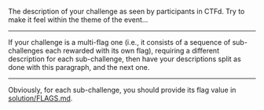 The description of your challenge as seen by participants in CTFd. Try to make it feel within the theme
of the event...

---
If your challenge is a multi-flag one (i.e., it consists of a sequence of sub-challenges each rewarded with
its own flag), requiring a different description for each sub-challenge, then have your descriptions split as 
done with this paragraph, and the next one.

---
Obviously, for each sub-challenge, you should provide its flag value in [solution/FLAGS.md](solution/FLAGS.md).
